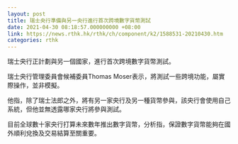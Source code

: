 ```yaml
---
layout: post
title: 瑞士央行準備與另一央行進行首次跨境數字貨幣測試
date: 2021-04-30 08:18:57.000000000 +08:00
link: https://news.rthk.hk/rthk/ch/component/k2/1588531-20210430.htm
categories: rthk
---
```


瑞士央行正計劃與另一個國家，進行首次跨境數字貨幣測試。

瑞士央行管理委員會候補委員Thomas Moser表示，將測試一些跨境功能，屬實際操作，並非模擬。

他指，除了瑞士法郎之外，將有另一家央行及另一種貨幣參與，該央行會使用自己系統，但他並無透露哪家央行將參與測試。

目前全球數十家央行打算未來數年推出數字貨幣，分析指，保證數字貨幣能夠在國外順利兌換及交易結算至關重要。
